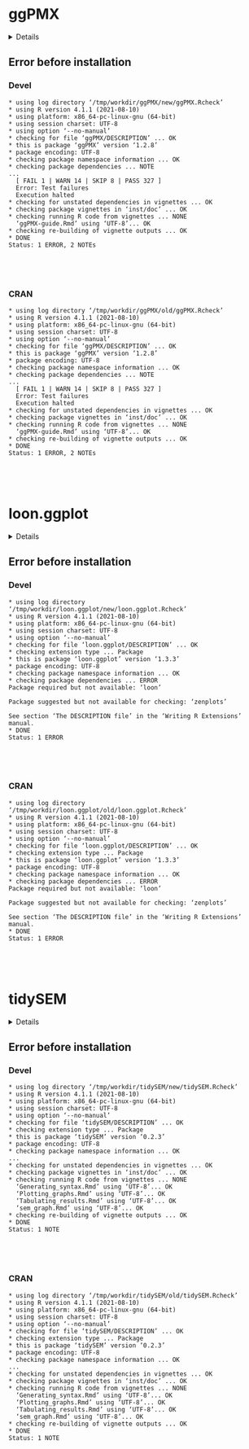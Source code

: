 # ggPMX

<details>

* Version: 1.2.8
* GitHub: https://github.com/ggPMXdevelopment/ggPMX
* Source code: https://github.com/cran/ggPMX
* Date/Publication: 2022-06-17 23:10:02 UTC
* Number of recursive dependencies: 174

Run `cloud_details(, "ggPMX")` for more info

</details>

## Error before installation

### Devel

```
* using log directory ‘/tmp/workdir/ggPMX/new/ggPMX.Rcheck’
* using R version 4.1.1 (2021-08-10)
* using platform: x86_64-pc-linux-gnu (64-bit)
* using session charset: UTF-8
* using option ‘--no-manual’
* checking for file ‘ggPMX/DESCRIPTION’ ... OK
* this is package ‘ggPMX’ version ‘1.2.8’
* package encoding: UTF-8
* checking package namespace information ... OK
* checking package dependencies ... NOTE
...
  [ FAIL 1 | WARN 14 | SKIP 8 | PASS 327 ]
  Error: Test failures
  Execution halted
* checking for unstated dependencies in vignettes ... OK
* checking package vignettes in ‘inst/doc’ ... OK
* checking running R code from vignettes ... NONE
  ‘ggPMX-guide.Rmd’ using ‘UTF-8’... OK
* checking re-building of vignette outputs ... OK
* DONE
Status: 1 ERROR, 2 NOTEs





```
### CRAN

```
* using log directory ‘/tmp/workdir/ggPMX/old/ggPMX.Rcheck’
* using R version 4.1.1 (2021-08-10)
* using platform: x86_64-pc-linux-gnu (64-bit)
* using session charset: UTF-8
* using option ‘--no-manual’
* checking for file ‘ggPMX/DESCRIPTION’ ... OK
* this is package ‘ggPMX’ version ‘1.2.8’
* package encoding: UTF-8
* checking package namespace information ... OK
* checking package dependencies ... NOTE
...
  [ FAIL 1 | WARN 14 | SKIP 8 | PASS 327 ]
  Error: Test failures
  Execution halted
* checking for unstated dependencies in vignettes ... OK
* checking package vignettes in ‘inst/doc’ ... OK
* checking running R code from vignettes ... NONE
  ‘ggPMX-guide.Rmd’ using ‘UTF-8’... OK
* checking re-building of vignette outputs ... OK
* DONE
Status: 1 ERROR, 2 NOTEs





```
# loon.ggplot

<details>

* Version: 1.3.3
* GitHub: https://github.com/great-northern-diver/loon.ggplot
* Source code: https://github.com/cran/loon.ggplot
* Date/Publication: 2022-11-12 22:30:02 UTC
* Number of recursive dependencies: 104

Run `cloud_details(, "loon.ggplot")` for more info

</details>

## Error before installation

### Devel

```
* using log directory ‘/tmp/workdir/loon.ggplot/new/loon.ggplot.Rcheck’
* using R version 4.1.1 (2021-08-10)
* using platform: x86_64-pc-linux-gnu (64-bit)
* using session charset: UTF-8
* using option ‘--no-manual’
* checking for file ‘loon.ggplot/DESCRIPTION’ ... OK
* checking extension type ... Package
* this is package ‘loon.ggplot’ version ‘1.3.3’
* package encoding: UTF-8
* checking package namespace information ... OK
* checking package dependencies ... ERROR
Package required but not available: ‘loon’

Package suggested but not available for checking: ‘zenplots’

See section ‘The DESCRIPTION file’ in the ‘Writing R Extensions’
manual.
* DONE
Status: 1 ERROR





```
### CRAN

```
* using log directory ‘/tmp/workdir/loon.ggplot/old/loon.ggplot.Rcheck’
* using R version 4.1.1 (2021-08-10)
* using platform: x86_64-pc-linux-gnu (64-bit)
* using session charset: UTF-8
* using option ‘--no-manual’
* checking for file ‘loon.ggplot/DESCRIPTION’ ... OK
* checking extension type ... Package
* this is package ‘loon.ggplot’ version ‘1.3.3’
* package encoding: UTF-8
* checking package namespace information ... OK
* checking package dependencies ... ERROR
Package required but not available: ‘loon’

Package suggested but not available for checking: ‘zenplots’

See section ‘The DESCRIPTION file’ in the ‘Writing R Extensions’
manual.
* DONE
Status: 1 ERROR





```
# tidySEM

<details>

* Version: 0.2.3
* GitHub: https://github.com/cjvanlissa/tidySEM
* Source code: https://github.com/cran/tidySEM
* Date/Publication: 2022-04-14 17:50:02 UTC
* Number of recursive dependencies: 171

Run `cloud_details(, "tidySEM")` for more info

</details>

## Error before installation

### Devel

```
* using log directory ‘/tmp/workdir/tidySEM/new/tidySEM.Rcheck’
* using R version 4.1.1 (2021-08-10)
* using platform: x86_64-pc-linux-gnu (64-bit)
* using session charset: UTF-8
* using option ‘--no-manual’
* checking for file ‘tidySEM/DESCRIPTION’ ... OK
* checking extension type ... Package
* this is package ‘tidySEM’ version ‘0.2.3’
* package encoding: UTF-8
* checking package namespace information ... OK
...
* checking for unstated dependencies in vignettes ... OK
* checking package vignettes in ‘inst/doc’ ... OK
* checking running R code from vignettes ... NONE
  ‘Generating_syntax.Rmd’ using ‘UTF-8’... OK
  ‘Plotting_graphs.Rmd’ using ‘UTF-8’... OK
  ‘Tabulating_results.Rmd’ using ‘UTF-8’... OK
  ‘sem_graph.Rmd’ using ‘UTF-8’... OK
* checking re-building of vignette outputs ... OK
* DONE
Status: 1 NOTE





```
### CRAN

```
* using log directory ‘/tmp/workdir/tidySEM/old/tidySEM.Rcheck’
* using R version 4.1.1 (2021-08-10)
* using platform: x86_64-pc-linux-gnu (64-bit)
* using session charset: UTF-8
* using option ‘--no-manual’
* checking for file ‘tidySEM/DESCRIPTION’ ... OK
* checking extension type ... Package
* this is package ‘tidySEM’ version ‘0.2.3’
* package encoding: UTF-8
* checking package namespace information ... OK
...
* checking for unstated dependencies in vignettes ... OK
* checking package vignettes in ‘inst/doc’ ... OK
* checking running R code from vignettes ... NONE
  ‘Generating_syntax.Rmd’ using ‘UTF-8’... OK
  ‘Plotting_graphs.Rmd’ using ‘UTF-8’... OK
  ‘Tabulating_results.Rmd’ using ‘UTF-8’... OK
  ‘sem_graph.Rmd’ using ‘UTF-8’... OK
* checking re-building of vignette outputs ... OK
* DONE
Status: 1 NOTE





```
